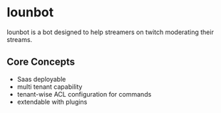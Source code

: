 # Iounbot
Iounbot is a bot designed to help streamers on twitch moderating their streams.

## Core Concepts
- Saas deployable
- multi tenant capability
- tenant-wise ACL configuration for commands
- extendable with plugins
